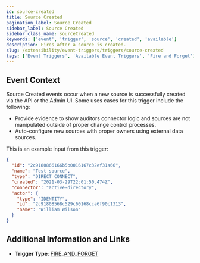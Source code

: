 ```yaml
---
id: source-created
title: Source Created
pagination_label: Source Created
sidebar_label: Source Created
sidebar_class_name: sourceCreated
keywords: ['event', 'trigger', 'source', 'created', 'available']
description: Fires after a source is created.
slug: /extensibility/event-triggers/triggers/source-created
tags: ['Event Triggers', 'Available Event Triggers', 'Fire and Forget']
---
```


## Event Context

Source Created events occur when a new source is successfully created via the API or the Admin UI. Some uses cases for this trigger include the following:

- Provide evidence to show auditors connector logic and sources are not manipulated outside of proper change control processes.
- Auto-configure new sources with proper owners using external data sources.

This is an example input from this trigger:

```json
{
  "id": "2c9180866166b5b0016167c32ef31a66",
  "name": "Test source",
  "type": "DIRECT_CONNECT",
  "created": "2021-03-29T22:01:50.474Z",
  "connector": "active-directory",
  "actor": {
    "type": "IDENTITY",
    "id": "2c91808568c529c60168cca6f90c1313",
    "name": "William Wilson"
  }
}
```

## Additional Information and Links

- **Trigger Type**: [FIRE_AND_FORGET](../trigger-types.md#fire-and-forget)
<!-- [Input schema](https://platform.sailpoint.com/apis/beta/#section/Source-Created-Event-Trigger-Input) -->

